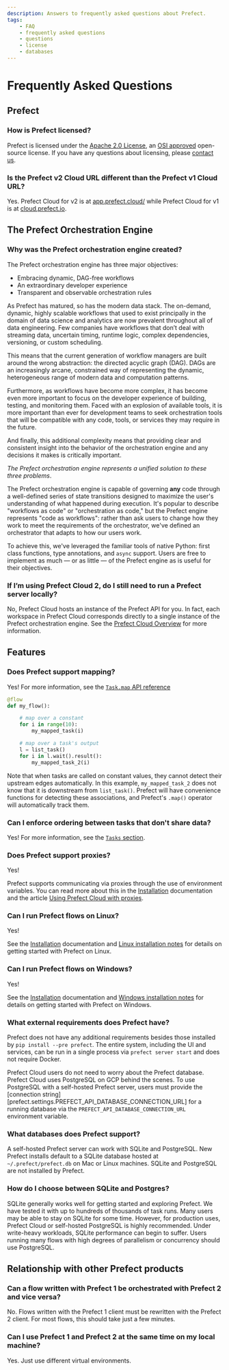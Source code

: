 ```yaml
---
description: Answers to frequently asked questions about Prefect.
tags:
    - FAQ
    - frequently asked questions
    - questions
    - license
    - databases
---
```


# Frequently Asked Questions

## Prefect

### How is Prefect licensed?

Prefect is licensed under the [Apache 2.0 License](https://www.apache.org/licenses/LICENSE-2.0), an [OSI approved](https://opensource.org/licenses/Apache-2.0) open-source license. If you have any questions about licensing, please [contact us](mailto:hello@prefect.io).

### Is the Prefect v2 Cloud URL different than the Prefect v1 Cloud URL?  

Yes. Prefect Cloud for v2 is at [app.prefect.cloud/](https://app.prefect.cloud) while Prefect Cloud for v1 is at [cloud.prefect.io](https://cloud.prefect.io/).

## The Prefect Orchestration Engine

### Why was the Prefect orchestration engine created?

The Prefect orchestration engine has three major objectives:

- Embracing dynamic, DAG-free workflows
- An extraordinary developer experience
- Transparent and observable orchestration rules

As Prefect has matured, so has the modern data stack. The on-demand, dynamic, highly scalable workflows that used to exist principally in the domain of data science and analytics are now prevalent throughout all of data engineering. Few companies have workflows that don’t deal with streaming data, uncertain timing, runtime logic, complex dependencies, versioning, or custom scheduling.

This means that the current generation of workflow managers are built around the wrong abstraction: the directed acyclic graph (DAG). DAGs are an increasingly arcane, constrained way of representing the dynamic, heterogeneous range of modern data and computation patterns.

Furthermore, as workflows have become more complex, it has become even more important to focus on the developer experience of building, testing, and monitoring them. Faced with an explosion of available tools, it is more important than ever for development teams to seek orchestration tools that will be compatible with any code, tools, or services they may require in the future.

And finally, this additional complexity means that providing clear and consistent insight into the behavior of the orchestration engine and any decisions it makes is critically important.

_The Prefect orchestration engine represents a unified solution to these three problems_.

The Prefect orchestration engine is capable of governing **any** code through a well-defined series of state transitions designed to maximize the user's understanding of what happened during execution. It's popular to describe "workflows as code" or "orchestration as code," but the Prefect engine represents "code as workflows": rather than ask users to change how they work to meet the requirements of the orchestrator, we've defined an orchestrator that adapts to how our users work.

To achieve this, we've leveraged the familiar tools of native Python: first class functions, type annotations, and `async` support. Users are free to implement as much &mdash; or as little &mdash; of the Prefect engine as is useful for their objectives.

### If I’m using Prefect Cloud 2, do I still need to run a Prefect server locally?

No, Prefect Cloud hosts an instance of the Prefect API for you. In fact, each workspace in Prefect Cloud corresponds directly to a single instance of the Prefect orchestration engine. See the [Prefect Cloud Overview](/ui/cloud/) for more information.


## Features

### Does Prefect support mapping?

Yes! For more information, see the [`Task.map` API reference](/api-ref/prefect/tasks/#prefect.tasks.Task.map)

```python
@flow
def my_flow():

    # map over a constant
    for i in range(10):
        my_mapped_task(i)

    # map over a task's output
    l = list_task()
    for i in l.wait().result():
        my_mapped_task_2(i)
```

Note that when tasks are called on constant values, they cannot detect their upstream edges automatically. In this example, `my_mapped_task_2` does not know that it is downstream from `list_task()`. Prefect will have convenience functions for detecting these associations, and Prefect's `.map()` operator will automatically track them.

### Can I enforce ordering between tasks that don't share data?

Yes! For more information, see the [`Tasks` section](/concepts/tasks/#wait-for).

### Does Prefect support proxies?

Yes!

Prefect supports communicating via proxies through the use of environment variables. You can read more about this in the [Installation](/getting-started/installation/#proxies) documentation and the article [Using Prefect Cloud with proxies](https://discourse.prefect.io/t/using-prefect-cloud-with-proxies/1696).

### Can I run Prefect flows on Linux?

Yes! 

See the [Installation](/getting-started/installation/) documentation and [Linux installation notes](/getting-started/installation/#linux-installation-notes) for details on getting started with Prefect on Linux.

### Can I run Prefect flows on Windows?

Yes!

See the [Installation](/getting-started/installation/) documentation and [Windows installation notes](/getting-started/installation/#windows-installation-notes) for details on getting started with Prefect on Windows.

### What external requirements does Prefect have?

Prefect does not have any additional requirements besides those installed by `pip install --pre prefect`. The entire system, including the UI and services, can be run in a single process via `prefect server start` and does not require Docker.

Prefect Cloud users do not need to worry about the Prefect database. Prefect Cloud uses PostgreSQL on GCP behind the scenes. To use PostgreSQL with a self-hosted Prefect server, users must provide the [connection string][prefect.settings.PREFECT_API_DATABASE_CONNECTION_URL] for a running database via the `PREFECT_API_DATABASE_CONNECTION_URL` environment variable.

### What databases does Prefect support?

A self-hosted Prefect server can work with SQLite and PostgreSQL. New Prefect installs default to a SQLite database hosted at `~/.prefect/prefect.db` on Mac or Linux machines. SQLite and PostgreSQL are not installed by Prefect.

### How do I choose between SQLite and Postgres?

SQLite generally works well for getting started and exploring Prefect. We have tested it with up to hundreds of thousands of task runs. Many users may be able to stay on SQLite for some time. However, for production uses, Prefect Cloud or self-hosted PostgreSQL is highly recommended. Under write-heavy workloads, SQLite performance can begin to suffer. Users running many flows with high degrees of parallelism or concurrency should use PostgreSQL.

## Relationship with other Prefect products

### Can a flow written with Prefect 1 be orchestrated with Prefect 2 and vice versa?

No. Flows written with the Prefect 1 client must be rewritten with the Prefect 2 client. For most flows, this should take just a few minutes. 
### Can I use Prefect 1 and Prefect 2 at the same time on my local machine?

Yes. Just use different virtual environments.
